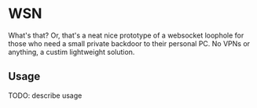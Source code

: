 # WSN

What's that? Or, that's a neat nice prototype of a websocket loophole for those who need a small private backdoor to their personal PC.
No VPNs or anything, a custim lightweight solution.

## Usage
TODO: describe usage

